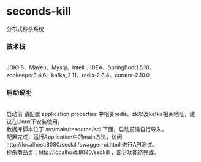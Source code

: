 # seconds-kill
分布式秒杀系统<br>
<h3>技术栈</h3><br>
JDK1.8、Maven、Mysql、IntelliJ IDEA、SpringBoot1.5.10、zookeeper3.4.6、kafka_2.11、redis-2.8.4、curator-2.10.0<br>


<h3>启动说明</h3><br>
启动前 请配置 application.properties 中相关redis、zk以及kafka相关地址，建议在Linux下安装使用。<br>
数据库脚本位于 src/main/resource/sql 下面，启动前请自行导入。<br>
配置完成，运行Application中的main方法，访问 http://localhost:8080/seckill/swagger-ui.html 进行API测试。<br>
秒杀商品页：http://localhost:8080/seckill ，部分功能待完成。<br>

